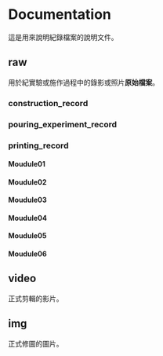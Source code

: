 # Documentation

這是用來說明紀錄檔案的說明文件。

## raw
用於紀實驗或施作過程中的錄影或照片**原始檔案**。
  
### construction_record

### pouring_experiment_record

### printing_record
#### Moudule01
#### Moudule02
#### Moudule03
#### Moudule04
#### Moudule05
#### Moudule06

## video
正式剪輯的影片。

## img 
正式修圖的圖片。